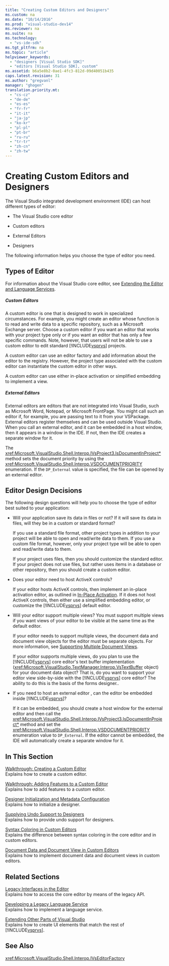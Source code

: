 ```yaml
---
title: "Creating Custom Editors and Designers"
ms.custom: na
ms.date: "10/14/2016"
ms.prod: "visual-studio-dev14"
ms.reviewer: na
ms.suite: na
ms.technology: 
  - "vs-ide-sdk"
ms.tgt_pltfrm: na
ms.topic: "article"
helpviewer_keywords: 
  - "designers [Visual Studio SDK]"
  - "editors [Visual Studio SDK], custom"
ms.assetid: b6a5e8b2-0ae1-4fc3-812d-09d40051b435
caps.latest.revision: 31
ms.author: "gregvanl"
manager: "ghogen"
translation.priority.mt: 
  - "cs-cz"
  - "de-de"
  - "es-es"
  - "fr-fr"
  - "it-it"
  - "ja-jp"
  - "ko-kr"
  - "pl-pl"
  - "pt-br"
  - "ru-ru"
  - "tr-tr"
  - "zh-cn"
  - "zh-tw"
---
```

# Creating Custom Editors and Designers
The Visual Studio integrated development environment (IDE) can host different types of editor:  
  
-   The Visual Studio core editor  
  
-   Custom editors  
  
-   External Editors  
  
-   Designers  
  
 The following information helps you choose the type of editor you need.  
  
## Types of Editor  
 For information about the Visual Studio core editor, see [Extending the Editor and Language Services](../extensibility/extending-the-editor-and-language-services.md).  
  
##### Custom Editors  
 A custom editor is one that is designed to work in specialized circumstances. For example, you might create an editor whose function is to read and write data to a specific repository, such as a Microsoft Exchange server. Choose a custom editor if you want an editor that works with your project type only or if you want an editor that has only a few specific commands. Note, however, that users will not be able to use a custom editor to edit standard [!INCLUDE[vsprvs](../codequality/includes/vsprvs_md.md)] projects.  
  
 A custom editor can use an editor factory and add information about the editor to the registry. However, the project type associated with the custom editor can instantiate the custom editor in other ways.  
  
 A custom editor can use either in-place activation or simplified embedding to implement a view.  
  
##### External Editors  
 External editors are editors that are not integrated into Visual Studio, such as Microsoft Word, Notepad, or Microsoft FrontPage. You might call such an editor if, for example, you are passing text to it from your VSPackage. External editors register themselves and can be used outside Visual Studio. When you call an external editor, and it can be embedded in a host window, then it appears in a window in the IDE. If not, then the IDE creates a separate window for it.  
  
 The <xref:Microsoft.VisualStudio.Shell.Interop.IVsProject3.IsDocumentInProject*> method sets the document priority by using the <xref:Microsoft.VisualStudio.Shell.Interop.VSDOCUMENTPRIORITY> enumeration. If the `DP_External` value is specified, the file can be opened by an external editor.  
  
## Editor Design Decisions  
 The following design questions will help you to choose the type of editor best suited to your application:  
  
-   Will your application save its data in files or not? If it will save its data in files, will they be in a custom or standard format?  
  
     If you use a standard file format, other project types in addition to your project will be able to open and read/write data to them. If you use a custom file format, however, only your project type will be able to open and read/write data to them.  
  
     If your project uses files, then you should customize the standard editor. If your project does not use files, but rather uses items in a database or other repository, then you should create a custom editor.  
  
-   Does your editor need to host ActiveX controls?  
  
     If your editor hosts ActiveX controls, then implement an in-place activation editor, as outlined in [In-Place Activation](../misc/in-place-activation.md). If it does not host ActiveX controls, then either use a simplified embedding editor, or customize the [!INCLUDE[vsprvs](../codequality/includes/vsprvs_md.md)] default editor.  
  
-   Will your editor support multiple views? You must support multiple views if you want views of your editor to be visible at the same time as the default editor.  
  
     If your editor needs to support multiple views, the document data and document view objects for the editor must be separate objects. For more information, see [Supporting Multiple Document Views](../extensibility/supporting-multiple-document-views.md).  
  
     If your editor supports multiple views, do you plan to use the [!INCLUDE[vsprvs](../codequality/includes/vsprvs_md.md)] core editor's text buffer implementation (<xref:Microsoft.VisualStudio.TextManager.Interop.VsTextBuffer> object) for your document data object? That is, do you want to support your editor view side-by-side with the [!INCLUDE[vsprvs](../codequality/includes/vsprvs_md.md)] core editor? The ability to do this is the basis of the forms designer..  
  
-   If you need to host an external editor , can the editor be embedded inside [!INCLUDE[vsprvs](../codequality/includes/vsprvs_md.md)]?  
  
     If it can be embedded, you should create a host window for the external editor and then call the <xref:Microsoft.VisualStudio.Shell.Interop.IVsProject3.IsDocumentInProject*> method and set the <xref:Microsoft.VisualStudio.Shell.Interop.VSDOCUMENTPRIORITY> enumeration value to `DP_External`. If the editor cannot be embedded, the IDE will automatically create a separate window for it.  
  
## In This Section  
 [Walkthrough: Creating a Custom Editor](../extensibility/walkthrough--creating-a-custom-editor.md)  
 Explains how to create a custom editor.  
  
 [Walkthrough: Adding Features to a Custom Editor](../extensibility/walkthrough--adding-features-to-a-custom-editor.md)  
 Explains how to add features to a custom editor.  
  
 [Designer Initialization and Metadata Configuration](../extensibility/designer-initialization-and-metadata-configuration.md)  
 Explains how to initialize a designer.  
  
 [Supplying Undo Support to Designers](../extensibility/supplying-undo-support-to-designers.md)  
 Explains how to provide undo support for designers.  
  
 [Syntax Coloring in Custom Editors](../extensibility/syntax-coloring-in-custom-editors.md)  
 Explains the difference between syntax coloring in the core editor and in custom editors.  
  
 [Document Data and Document View in Custom Editors](../extensibility/document-data-and-document-view-in-custom-editors.md)  
 Explains how to implement document data and document views in custom editors.  
  
## Related Sections  
 [Legacy Interfaces in the Editor](../extensibility/legacy-interfaces-in-the-editor.md)  
 Explains how to access the core editor by means of the legacy API.  
  
 [Developing a Legacy Language Service](../extensibility/developing-a-legacy-language-service.md)  
 Explains how to implement a language service.  
  
 [Extending Other Parts of Visual Studio](../extensibility/extending-other-parts-of-visual-studio.md)  
 Explains how to create UI elements that match the rest of [!INCLUDE[vsprvs](../codequality/includes/vsprvs_md.md)].  
  
## See Also  
 <xref:Microsoft.VisualStudio.Shell.Interop.IVsEditorFactory>